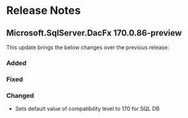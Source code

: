 # Release Notes

## Microsoft.SqlServer.DacFx 170.0.86-preview

This update brings the below changes over the previous release:

### Added

### Fixed

### Changed
* Sets default value of compatibility level to 170 for SQL DB 